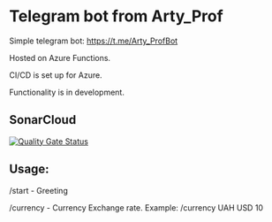 # Telegram bot from Arty_Prof

Simple telegram bot: https://t.me/Arty_ProfBot

Hosted on Azure Functions.

CI/CD is set up for Azure.

Functionality is in development.

## SonarCloud 
[![Quality Gate Status](https://sonarcloud.io/api/project_badges/measure?project=ArtyProf_Telegram-bot-from-Arty_Prof&metric=alert_status)](https://sonarcloud.io/summary/overall?id=ArtyProf_Telegram-bot-from-Arty_Prof)

## Usage:

/start - Greeting

/currency - Currency Exchange rate. Example: /currency UAH USD 10
